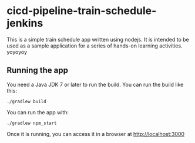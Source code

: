 # cicd-pipeline-train-schedule-jenkins

This is a simple train schedule app written using nodejs. It is intended to be used as a sample application for a series of hands-on learning activities.
yoyoyoy
## Running the app

You need a Java JDK 7 or later to run the build. You can run the build like this:

    ./gradlew build

You can run the app with:

    ./gradlew npm_start

Once it is running, you can access it in a browser at [http://localhost:3000](http://localhost:3000)
